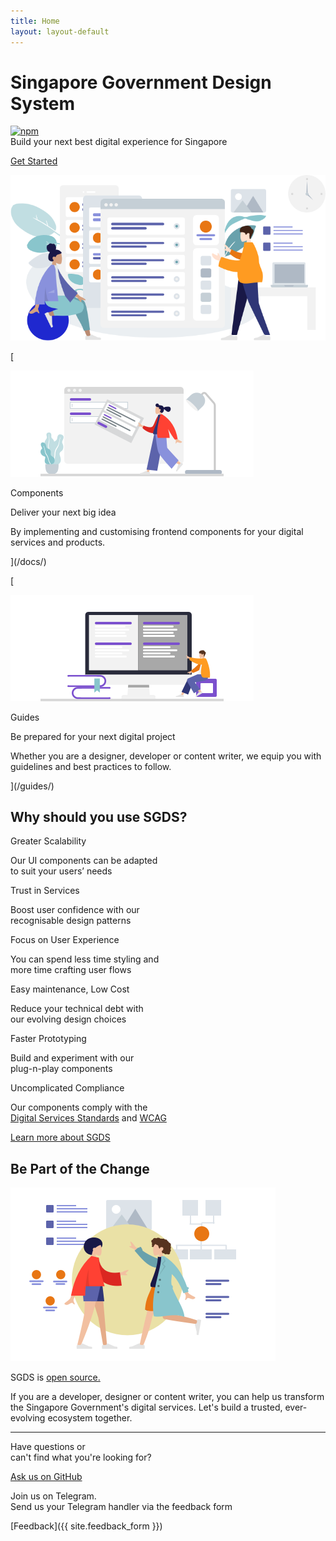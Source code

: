 ```yaml
---
title: Home
layout: layout-default
---
```


Singapore Government Design System
==================================

 [![npm](https://camo.githubusercontent.com/d67d0f2e78ffeaba0b1dec22e6d9d9d9207fa43a/68747470733a2f2f696d672e736869656c64732e696f2f6e706d2f762f736764732d676f76746563682e737667)](https://www.npmjs.com/package/sgds-govtech)   
Build your next best digital experience for Singapore

[Get Started](/docs/)

![two people around web browsers and mobile browsers](/assets/img/bg_people.png)

[

![Components](/assets/img/bg_components.png)

Components

Deliver your next big idea

By implementing and customising frontend components for your digital services and products.





](/docs/)

[

![Guidelines](/assets/img/bg_guides.png)

Guides

Be prepared for your next digital project

Whether you are a designer, developer or content writer, we equip you with guidelines and best practices to follow.





](/guides/)

Why should you use SGDS?
------------------------

Greater Scalability

Our UI components can be adapted  
to suit your users’ needs

Trust in Services

Boost user confidence with our  
recognisable design patterns

Focus on User Experience

You can spend less time styling and  
more time crafting user flows

Easy maintenance, Low Cost

Reduce your technical debt with  
our evolving design choices

Faster Prototyping

Build and experiment with our  
plug-n-play components

Uncomplicated Compliance

Our components comply with the  
[Digital Services Standards](https://www.tech.gov.sg/digital-service-standards/) and [WCAG](https://www.w3.org/WAI/standards-guidelines/wcag/)

[Learn more about SGDS](/about/)

Be Part of the Change
---------------------

![two ladies meeting](/assets/img/img_change.png)

SGDS is [open source.](https://github.com/govtechsg/sgds)

If you are a developer, designer or content writer, you can help us transform the Singapore Government's digital services. Let's build a trusted, ever-evolving ecosystem together.

* * *

Have questions or  
can't find what you're looking for?

[Ask us on GitHub](https://github.com/govtechsg/sgds/issues)

Join us on Telegram.  
Send us your Telegram handler via the feedback form

[Feedback]({{ site.feedback_form }})
